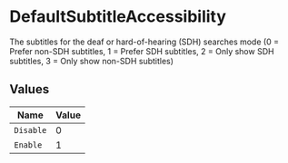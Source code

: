 # DefaultSubtitleAccessibility

The subtitles for the deaf or hard-of-hearing (SDH) searches mode (0 = Prefer non-SDH subtitles, 1 = Prefer SDH subtitles, 2 = Only show SDH subtitles, 3 = Only show non-SDH subtitles)


## Values

| Name      | Value     |
| --------- | --------- |
| `Disable` | 0         |
| `Enable`  | 1         |